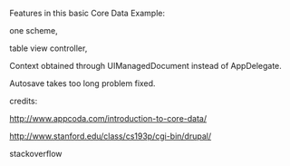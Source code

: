 Features in this basic Core Data Example:

one scheme,

table view controller,

Context obtained through UIManagedDocument instead of AppDelegate.

Autosave takes too long problem fixed.


credits:

http://www.appcoda.com/introduction-to-core-data/

http://www.stanford.edu/class/cs193p/cgi-bin/drupal/

stackoverflow
